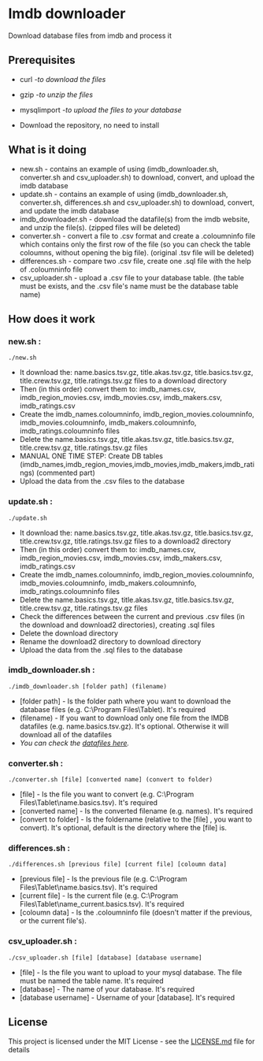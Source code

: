 # Imdb downloader
Download database files from imdb and process it

## Prerequisites
* curl	 *-to download the files*
* gzip	*-to unzip the files*
* mysqlimport	*-to upload the files to your database*

* Download the repository, no need to install

## What is it doing
* new.sh - contains an example of using (imdb_downloader.sh, converter.sh and csv_uploader.sh) to download, convert, and upload the imdb database
* update.sh - contains an example of using (imdb_downloader.sh, converter.sh, differences.sh and csv_uploader.sh) to download, convert, and update the imdb database
* imdb_downloader.sh - download the datafile(s) from the imdb website, and unzip the file(s). (zipped files will be deleted)
* converter.sh - convert a file to .csv format and create a .coloumninfo file which contains only the first row of the file (so you can check the table coloumns, without opening the big file). (original .tsv file will be deleted)
* differences.sh - compare two .csv file, create one .sql file with the help of .coloumninfo file
* csv_uploader.sh - upload a .csv file to your database table. (the table must be exists, and the .csv file's name must be the database table name)

## How does it work

### new.sh :
```
./new.sh
```
* It download the: name.basics.tsv.gz, title.akas.tsv.gz, title.basics.tsv.gz, title.crew.tsv.gz, title.ratings.tsv.gz files to a download directory
* Then (in this order) convert them to: imdb_names.csv, imdb_region_movies.csv, imdb_movies.csv, imdb_makers.csv, imdb_ratings.csv
* Create the imdb_names.coloumninfo, imdb_region_movies.coloumninfo, imdb_movies.coloumninfo, imdb_makers.coloumninfo, imdb_ratings.coloumninfo files
* Delete the name.basics.tsv.gz, title.akas.tsv.gz, title.basics.tsv.gz, title.crew.tsv.gz, title.ratings.tsv.gz files
* MANUAL ONE TIME STEP: Create DB tables (imdb_names,imdb_region_movies,imdb_movies,imdb_makers,imdb_ratings) (commented part)
* Upload the data from the .csv files to the database

### update.sh :
```
./update.sh
```
* It download the: name.basics.tsv.gz, title.akas.tsv.gz, title.basics.tsv.gz, title.crew.tsv.gz, title.ratings.tsv.gz files to a download2 directory
* Then (in this order) convert them to: imdb_names.csv, imdb_region_movies.csv, imdb_movies.csv, imdb_makers.csv, imdb_ratings.csv
* Create the imdb_names.coloumninfo, imdb_region_movies.coloumninfo, imdb_movies.coloumninfo, imdb_makers.coloumninfo, imdb_ratings.coloumninfo files
* Delete the name.basics.tsv.gz, title.akas.tsv.gz, title.basics.tsv.gz, title.crew.tsv.gz, title.ratings.tsv.gz files
* Check the differences between the current and previous .csv files (in the download and download2 directories), creating .sql files
* Delete the download directory
* Rename the download2 directory to download directory
* Upload the data from the .sql files to the database

### imdb_downloader.sh :
```
./imdb_downloader.sh [folder path] (filename)
```
* [folder path] - Is the folder path where you want to download the database files (e.g. C:\Program Files\Tablet). It's required
* (filename) - If you want to download only one file from the IMDB datafiles (e.g. name.basics.tsv.gz). It's optional. Otherwise it will download all of the datafiles
* *You can check the [datafiles here](https://datasets.imdbws.com/).*

### converter.sh :
```
./converter.sh [file] [converted name] (convert to folder)
```
* [file] - Is the file you want to convert (e.g. C:\Program Files\Tablet\name.basics.tsv). It's required
* [converted name] - Is the converted filename (e.g. names). It's required
* [convert to folder] - Is the foldername (relative to the [file] , you want to convert). It's optional, default is the directory where the [file] is.

### differences.sh :
```
./differences.sh [previous file] [current file] [coloumn data]
```
* [previous file] - Is the previous file (e.g. C:\Program Files\Tablet\name.basics.tsv). It's required
* [current file] - Is the current file (e.g. C:\Program Files\Tablet\name_current.basics.tsv). It's required
* [coloumn data] - Is the .coloumninfo file (doesn't matter if the previous, or the current file's).

### csv_uploader.sh :
```
./csv_uploader.sh [file] [database] [database username]
```
* [file] - Is the file you want to upload to your mysql database. The file must be named the table name. It's required
* [database] - The name of your database. It's required
* [database username] - Username of your [database]. It's required

## License

This project is licensed under the MIT License - see the [LICENSE.md](LICENSE) file for details
